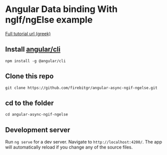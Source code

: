 # Angular Data binding With ngIf/ngElse example

[Full tutorial url (greek)](https://www.firebit.gr/fireblog/)

## Install [angular/cli](https://github.com/angular/angular-cli)

`npm install -g @angular/cli`

## Clone this repo

`git clone https://github.com/firebitgr/angular-async-ngif-ngelse.git`

## cd to the folder

`cd angular-async-ngif-ngelse`

## Development server
Run `ng serve` for a dev server. Navigate to `http://localhost:4200/`. The app will automatically reload if you change any of the source files.
